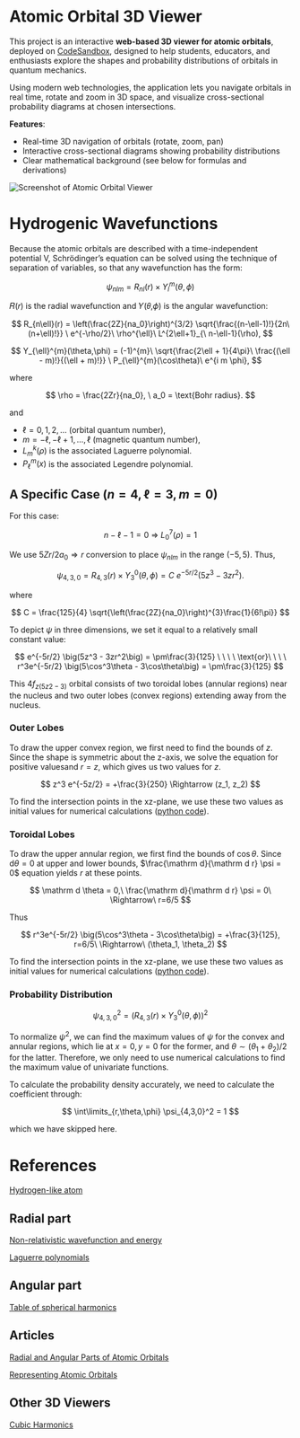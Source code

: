 # Atomic Orbital 3D Viewer
This project is an interactive **web-based 3D viewer for atomic orbitals**, deployed on [CodeSandbox](https://fwnlyk-5173.csb.app/), designed to help students, educators, and enthusiasts explore the shapes and probability distributions of orbitals in quantum mechanics. 

Using modern web technologies, the application lets you navigate orbitals in real time, rotate and zoom in 3D space, and visualize cross-sectional probability diagrams at chosen intersections.

**Features**:
- Real-time 3D navigation of orbitals (rotate, zoom, pan)
- Interactive cross-sectional diagrams showing probability distributions
- Clear mathematical background (see below for formulas and derivations)

![Screenshot of Atomic Orbital Viewer](https://github.com/TaqBostan/content/blob/main/atomic-orbital-viewer.png?raw=true)

# Hydrogenic Wavefunctions

Because the atomic orbitals are described with a time-independent potential V, Schrödinger’s equation can be solved using the technique of separation of variables, so that any wavefunction has the form:

$$ \psi_{nlm} = R_{nl}(r)\times Y_{l}^{m}(\theta,\phi) $$

𝑅⁡(𝑟) is the radial wavefunction and 𝑌⁡(𝜃,𝜙) is the angular wavefunction:

$$
R_{n\ell}(r) =
\left(\frac{2Z}{na_0}\right)^{3/2}
\sqrt{\frac{(n-\ell-1)!}{2n\ (n+\ell)!}}
\  e^{-\rho/2}\ \rho^{\ell}\ 
L^{2\ell+1}_{\  n-\ell-1}(\rho),
$$

$$
Y_{\ell}^{m}(\theta,\phi) =
(-1)^{m}\ 
\sqrt{\frac{2\ell + 1}{4\pi}\  \frac{(\ell - m)!}{(\ell + m)!}}
\  P_{\ell}^{m}(\cos\theta)\  e^{i m \phi},
$$

where

$$
\rho = \frac{2Zr}{na_0}, \ 
a_0 = \text{Bohr radius}.
$$

and

- $\ell = 0, 1, 2, \dots$ (orbital quantum number),
- $m = -\ell, -\ell+1, \dots, \ell$ (magnetic quantum number),
- $L^{k}_{m}(\rho)$ is the associated Laguerre polynomial.
- $P_{\ell}^{m}(x)$ is the associated Legendre polynomial.

## A Specific Case $`(n = 4, \ell = 3, m = 0)`$

For this case:

$$
n - \ell - 1 = 0 \ \Rightarrow\  L^{7}_{0}(\rho) = 1
$$

We use $`5Zr/2a_0 \Rightarrow r`$ conversion to place $\psi_{nlm}$ in the range $`(-5, 5)`$. Thus,

$$
\psi_{4,3,0} = R_{4,3}(r)\times Y_{3}^{0}(\theta,\phi) =
C\  e^{-5r/2} \big(5z^3 - 3zr^2\big).
$$

where

$$
C =
\frac{125}{4}
\sqrt{\left(\frac{2Z}{na_0}\right)^{3}\frac{1}{6!\pi}}
$$

To depict $\psi$ in three dimensions, we set it equal to a relatively small constant value:

$$
e^{-5r/2} \big(5z^3 - 3zr^2\big) = \pm\frac{3}{125} \ \ \ \ \text{or}\ \ \ \ 
r^3e^{-5r/2} \big(5\cos^3\theta - 3\cos\theta\big) = \pm\frac{3}{125}
$$

This $4f_{z(5z2−3)}$ orbital consists of two toroidal lobes (annular regions) near the nucleus and two outer lobes (convex regions) extending away from the nucleus. 

### Outer Lobes

To draw the upper convex region, we first need to find the bounds of $z$. Since the shape is symmetric about the z-axis, we solve the equation for positive values ​​and $r = z$, which gives us two values ​​for $z$.

$$
z^3 e^{-5z/2} = +\frac{3}{250}
 \Rightarrow (z_1, z_2)
$$

To find the intersection points in the xz-plane, we use these two values ​​as initial values ​​for numerical calculations ([python code](/src/data/numeric/n4/l3/m0/convex.py)).

### Toroidal Lobes

To draw the upper annular region, we first find the bounds of $\cos\theta$. Since $\mathrm d \theta = 0$ at upper and lower bounds, $\frac{\mathrm d}{\mathrm d r} \psi = 0$ equation yields $r$ at these points.

$$
\mathrm d \theta = 0,\  \frac{\mathrm d}{\mathrm d r} \psi = 0\  \Rightarrow\  r=6/5
$$

Thus

$$
r^3e^{-5r/2} \big(5\cos^3\theta - 3\cos\theta\big) = +\frac{3}{125}, r=6/5\  \Rightarrow\  (\theta_1, \theta_2)
$$

To find the intersection points in the xz-plane, we use these two values ​​as initial values ​​for numerical calculations ([python code](/src/data/numeric/n4/l3/m0/ring.py)).

### Probability Distribution

$$
\psi_{4,3,0}^2 = \big(R_{4,3}(r)\times Y_{3}^{0}(\theta,\phi)\big)^2
$$

To normalize $\psi^2$, we can find the maximum values ​​of $\psi$ for the convex and annular regions, which lie at $x = 0, y = 0$ for the former, and $\theta \sim (\theta_1 + \theta_2)/2$ for the latter. Therefore, we only need to use numerical calculations to find the maximum value of univariate functions.

To calculate the probability density accurately, we need to calculate the coefficient through:

$$
\int\limits_{r,\theta,\phi} \psi_{4,3,0}^2 = 1
$$

which we have skipped here.

# References
[Hydrogen-like atom](https://en.wikipedia.org/wiki/Hydrogen-like_atom)

## Radial part
[Non-relativistic wavefunction and energy](https://en.wikipedia.org/wiki/Hydrogen-like_atom#Non-relativistic_wavefunction_and_energy)

[Laguerre polynomials](https://en.wikipedia.org/wiki/Laguerre_polynomials#Recursive_definition,_closed_form,_and_generating_function)

## Angular part
[Table of spherical harmonics](https://en.wikipedia.org/wiki/Table_of_spherical_harmonics)

## Articles
[ Radial and Angular Parts of Atomic Orbitals](https://chem.libretexts.org/Bookshelves/Physical_and_Theoretical_Chemistry_Textbook_Maps/Supplemental_Modules_(Physical_and_Theoretical_Chemistry)/Quantum_Mechanics/10%3A_Multi-electron_Atoms/Radial_and_Angular_Parts_of_Atomic_Orbitals)

[Representing Atomic Orbitals](https://chemistry.tcd.ie/staff/people/sd/lectures/MO_lecture_course-2.pdf)

## Other 3D Viewers
[Cubic Harmonics](https://www.cond-mat.de/teaching/QM/JSim/spherharm.html)